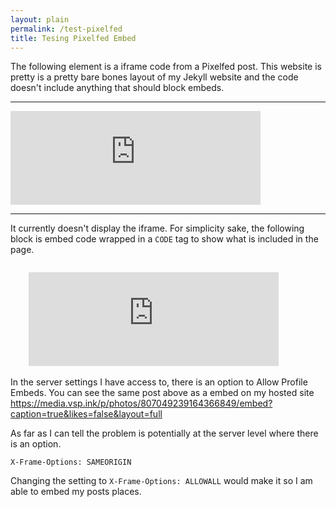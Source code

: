 ```yaml
---
layout: plain
permalink: /test-pixelfed
title: Tesing Pixelfed Embed
---
```


The following element is a iframe code from a Pixelfed post. This website is pretty is a pretty bare bones layout of my Jekyll website and the code doesn't include anything that should block embeds.

---

<iframe title="Pixelfed Post Embed" src="https://media.vsp.ink/p/photos/807049239164366849/embed?caption=true&likes=false&layout=full" class="pixelfed__embed" style="max-width: 100%; border: 0" width="400" allowfullscreen="allowfullscreen"></iframe><script async defer src="https://media.vsp.ink/embed.js"></script>

---

It currently doesn't display the iframe. For simplicity sake, the following block is embed code wrapped in a `CODE` tag to show what is included in the page.

<code>
	<iframe title="Pixelfed Post Embed" src="https://media.vsp.ink/p/photos/807049239164366849/embed?caption=true&likes=false&layout=full" class="pixelfed__embed" style="max-width: 100%; border: 0" width="400" allowfullscreen="allowfullscreen"></iframe><script async defer src="https://media.vsp.ink/embed.js"></script>
</code>

In the server settings I have access to, there is an option to Allow Profile Embeds. You can see the same post above as a embed on my hosted site <https://media.vsp.ink/p/photos/807049239164366849/embed?caption=true&likes=false&layout=full>

As far as I can tell the problem is potentially at the server level where there is an option.

`X-Frame-Options: SAMEORIGIN`

Changing the setting to `X-Frame-Options: ALLOWALL` would make it so I am able to embed my posts places. 